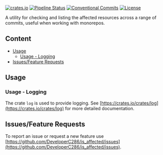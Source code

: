 [![crates.io](https://img.shields.io/crates/v/is_affected_lib)](https://crates.io/crates/is_affected_lib)
[![Pipeline Status](https://gitlab.com/DeveloperC/is_affected/badges/main/pipeline.svg)](https://gitlab.com/DeveloperC/is_affected/-/pipelines)
[![Conventional Commits](https://img.shields.io/badge/Conventional%20Commits-1.0.0-yellow.svg)](https://conventionalcommits.org)
[![License](https://img.shields.io/badge/License-AGPLv3-blue.svg)](https://www.gnu.org/licenses/agpl-3.0)


A utility for checking and listing the affected resources across a range of commits, useful when working with monorepos.


## Content
 * [Usage](#usage)
   + [Usage - Logging](#usage-logging)
 * [Issues/Feature Requests](#issuesfeature-requests)


## Usage
### Usage - Logging
The crate `log` is used to provide logging.
See [https://crates.io/crates/log](https://crates.io/crates/log) for more detailed documentation.


## Issues/Feature Requests
To report an issue or request a new feature use [https://github.com/DeveloperC286/is_affected/issues](https://github.com/DeveloperC286/is_affected/issues).
